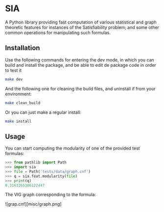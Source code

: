# SIA

A Python library providing fast computation of various statistical and graph
theoretic features for instances of the Satisfiability problem; and some other
common operations for manipulating such formulas.

## Installation

Use the following commands for entering the dev mode, in which you can build
and install the package, and be able to edit de package code in order to test
it 

```bash
make dev
```

And the following one for cleaning the build files, and uninstall if from your
environment:

```bash
make clean_build
```

Or you can just make a regular install:

```bash
make install

```

## Usage

You can start computing the modularity of one of the provided test formulas:

```python
>>> from pathlib import Path
>>> import sia
>>> file = Path('tests/data/graph.cnf')
>>> q = sia.feat.modularity(file)
>>> print(q)
0.3163265306122447
```

The VIG graph corresponding to the formula:

![grap.cnf][misc/graph.png]

